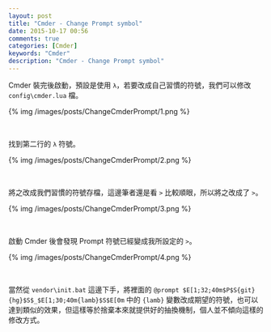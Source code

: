 ```yaml
---
layout: post
title: "Cmder - Change Prompt symbol"
date: 2015-10-17 00:56
comments: true
categories: [Cmder]
keywords: "Cmder"
description: "Cmder - Change Prompt symbol"
---
```


Cmder 裝完後啟動，預設是使用 `λ`，若要改成自己習慣的符號，我們可以修改 `config\cmder.lua` 檔。  

<!-- More -->

{% img /images/posts/ChangeCmderPrompt/1.png %}

<br/>


找到第二行的 `λ` 符號。  

{% img /images/posts/ChangeCmderPrompt/2.png %}

<br/>


將之改成我們習慣的符號存檔，這邊筆者還是看 `>` 比較順眼，所以將之改成了 `>`。  

{% img /images/posts/ChangeCmderPrompt/3.png %}

<br/>


啟動 Cmder 後會發現 Prompt 符號已經變成我所設定的 `>`。  

{% img /images/posts/ChangeCmderPrompt/4.png %}

<br/>


當然從 `vendor\init.bat` 這邊下手，將裡面的 `@prompt $E[1;32;40m$P$S{git}{hg}$S$_$E[1;30;40m{lamb}$S$E[0m` 中的 `{lamb}` 變數改成期望的符號，也可以達到類似的效果，但這樣等於捨棄本來就提供好的抽換機制，個人並不傾向這樣的修改方式。  
